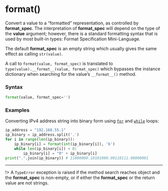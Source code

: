 # format()

Convert a value to a “formatted” representation, as controlled by **format_spec**. The interpretation of **format_spec** will depend on the type of the **value** argument; however, there is a standard formatting syntax that is used by most built-in types: Format Specification Mini-Language.

The default **format_spec** is an empty string which usually gives the same effect as calling `str(value)`.

A call to `format(value, format_spec)` is translated to `type(value).__format__(value, format_spec)` which bypasses the instance dictionary when searching for the value’s `__format__()` method.

### Syntax

```python
format(value, format_spec='')
```

### Examples

Converting IPv4 address string into binary form using [`for`](/statements/for.md) and [`while`](/statements/while.md) loops:

```python
ip_address = "192.168.55.1"
ip_binary = ip_address.split('.')
for i in range(len(ip_binary)):
    ip_binary[i] = format(int(ip_binary[i]), 'b')
    while len(ip_binary[i]) < 8:
        ip_binary[i] = "0" + ip_binary[i]
print(".".join(ip_binary)) # 11000000.10101000.00110111.00000001
```

---

!> A `TypeError` exception is raised if the method search reaches object and the **format_spec** is non-empty, or if either the **format_spec** or the return value are not strings.